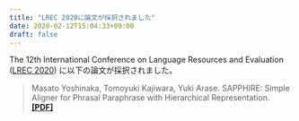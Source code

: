 ```yaml
---
title: "LREC 2020に論文が採択されました"
date: 2020-02-12T15:04:33+09:00
draft: false
---
```


The 12th International Conference on Language Resources and Evaluation ([LREC 2020](https://lrec2020.lrec-conf.org/en/))
に以下の論文が採択されました。

> Masato Yoshinaka, Tomoyuki Kajiwara, Yuki Arase.
> SAPPHIRE: Simple Aligner for Phrasal Paraphrase with Hierarchical Representation.
> **[[PDF]](https://www.aclweb.org/anthology/2020.lrec-1.847/)**
